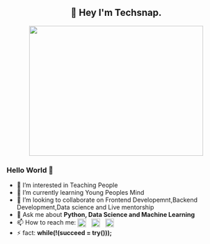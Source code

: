 <h2 align="center">👋 Hey I'm Techsnap.</h2>
<p align="center">
   <img src="https://images.squarespace-cdn.com/content/v1/5769fc401b631bab1addb2ab/1541580611624-TE64QGKRJG8SWAIUS7NS/coding-freak.gif" width="400" height="300">
</p>

### Hello World 🤔
- 👀 I’m interested in Teaching People
- 🌱 I’m currently learning Young Peoples Mind
- 💞️ I’m looking to collaborate on Frontend Developemnt,Backend Development,Data science and Live mentorship
- 💬 Ask me about **Python, Data Science and Machine Learning**
- 📫 How to reach me: <a href="https://www.linkedin.com/company/tech-snap/"><img align="center" width="20px" src="https://image.flaticon.com/icons/png/512/174/174857.png" /></a> 
&nbsp; <a href="https://www.instagram.com/techsnapofficial/"><img align="center" width="20px" src="https://upload.wikimedia.org/wikipedia/commons/thumb/e/e7/Instagram_logo_2016.svg/768px-Instagram_logo_2016.svg.png" /></a> 
&nbsp; <a href="mailto: snapthetechqueries@gmail.com"><img align="center" width="20px" src="https://upload.wikimedia.org/wikipedia/commons/thumb/7/7e/Gmail_icon_%282020%29.svg/2560px-Gmail_icon_%282020%29.svg.png" /></a>
- ⚡ fact: **while(!(succeed = try()));**

<!---
snapthetech/snapthetech is a ✨ special ✨ repository because its `README.md` (this file) appears on your GitHub profile.
You can click the Preview link to take a look at your changes.
--->
